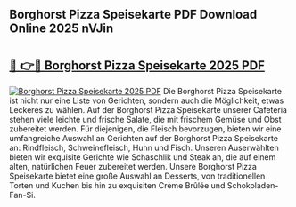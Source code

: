 ## Borghorst Pizza Speisekarte PDF Download Online 2025 nVJin

# <h2><a href="http://gce05le.nevu.top/?p=Borghorst+Pizza+Speisekarte">🔗 👉🔴 Borghorst Pizza Speisekarte 2025 PDF</a></h2>

[![Borghorst Pizza Speisekarte 2025 PDF](https://i.imgur.com/dBaPXMq.png)](http://gce05le.nevu.top/?p=Borghorst+Pizza+Speisekarte)
Die Borghorst Pizza Speisekarte ist nicht nur eine Liste von Gerichten, sondern auch die Möglichkeit, etwas Leckeres zu wählen. Auf der Borghorst Pizza Speisekarte unserer Cafeteria stehen viele leichte und frische Salate, die mit frischem Gemüse und Obst zubereitet werden. Für diejenigen, die Fleisch bevorzugen, bieten wir eine umfangreiche Auswahl an Gerichten auf der Borghorst Pizza Speisekarte an: Rindfleisch, Schweinefleisch, Huhn und Fisch. Unseren Auserwählten bieten wir exquisite Gerichte wie Schaschlik und Steak an, die auf einem alten, natürlichen Feuer zubereitet werden. Unsere Borghorst Pizza Speisekarte bietet eine große Auswahl an Desserts, von traditionellen Torten und Kuchen bis hin zu exquisiten Crème Brûlée und Schokoladen-Fan-Si.
